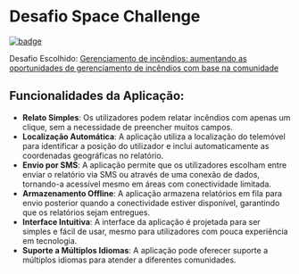 # Desafio Space Challenge
[![badge](https://img.shields.io/badge/prototipo-figma-red)](https://www.figma.com/file/VL89dWkK1FKHlTRRFwUwiR/SpaceApps2023?type=design&node-id=0%3A1&mode=design&t=xzj6eWJx1QdqRAWd-1)

Desafio Escolhido: [Gerenciamento de incêndios: aumentando as oportunidades de gerenciamento de incêndios com base na comunidade](https://github.com/filipecancio/space-apps-challenge/issues/1)

## Funcionalidades da Aplicação:
- **Relato Simples**: Os utilizadores podem relatar incêndios com apenas um clique, sem a necessidade de preencher muitos campos.
- **Localização Automática**: A aplicação utiliza a localização do telemóvel para identificar a posição do utilizador e inclui automaticamente as coordenadas geográficas no relatório.
- **Envio por SMS**: A aplicação permite que os utilizadores escolham entre enviar o relatório via SMS ou através de uma conexão de dados, tornando-a acessível mesmo em áreas com conectividade limitada.
- **Armazenamento Offline**: A aplicação armazena relatórios em fila para envio posterior quando a conectividade estiver disponível, garantindo que os relatórios sejam entregues.
- **Interface Intuitiva**: A interface da aplicação é projetada para ser simples e fácil de usar, mesmo para utilizadores com pouca experiência em tecnologia.
- **Suporte a Múltiplos Idiomas**: A aplicação pode oferecer suporte a múltiplos idiomas para atender a diferentes comunidades.
